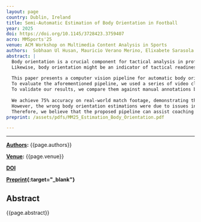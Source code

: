 ```yaml
---
layout: page
country: Dublin, Ireland
title: Semi-Automatic Estimation of Body Orientation in Football
year: 2025
doi: https://doi.org/10.1145/3728423.3759407
acro: MMSports'25
venue: ACM Workshop on Multimedia Content Analysis in Sports
authors:  Sobhaan Ul Husan, Mauricio Verano Merino, Elixabete Sarasola Nieto
abstract: |
  Body orientation is a crucial component for tactical analysis in professional football. This allows coaching staff to obtain insights into players' attention, decision-making, and strategic positioning.
  Likewise, body orientation might be an indicator of tactical readiness in football. 
  
  This paper presents a computer vision pipeline for automatic body orientation estimation during pass events using player pose estimation. 
  To evaluate the aforementioned pipeline, we used a series of video clips from the Women’s Super League match between Brighton and Aston Villa in the 24/25 season.
  To validate our results, we compare them against manual annotations by a professional football analyst.
  
  We achieve 75% accuracy on real-world match footage, demonstrating the potential to reduce manual annotation in performance analytics.
  However, the wrong body orientation estimations were due to issues in the player and ball detection and the pass detection events, and not to the body orientation model.
  Therefore, we believe that the proposed pipeline can assist coaching staff to semi-automatically determine body orientation in professional football. However, more research is required to improve the ball and players' detection. 
preprint: /assets/pdfs/MM25_Estimation_Body_Orientation.pdf

---
```


---

**[Authors](#):** {{page.authors}}

**[Venue](#):** {{page.venue}}


**[DOI]({{page.doi}})**  


**[Preprint]({{page.preprint}}){:target="_blank"}** 

## Abstract

{{page.abstract}}